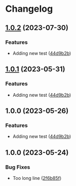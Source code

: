 # Changelog

## [1.0.2](https://github.com/gregp121/python_testing/compare/v1.0.1...v1.0.2) (2023-07-30)


### Features

* Adding new test ([44d9b2b](https://github.com/gregp121/python_testing/commit/44d9b2bc2a23eee9e6d05a7e13159c5fdd020fc4))

## [1.0.1](https://github.com/gregp121/python_testing/compare/v1.0.0...v1.0.1) (2023-05-31)


### Features

* Adding new test ([44d9b2b](https://github.com/gregp121/python_testing/commit/44d9b2bc2a23eee9e6d05a7e13159c5fdd020fc4))

## 1.0.0 (2023-05-26)


### Features

* Adding new test ([44d9b2b](https://github.com/gregp121/python_testing/commit/44d9b2bc2a23eee9e6d05a7e13159c5fdd020fc4))

## 1.0.0 (2023-05-24)


### Bug Fixes

* Too long line ([2f6b85f](https://github.com/gregp121/python_testing/commit/2f6b85fdde4ae07c38b5934a3ea9ed3056e72d9b))
